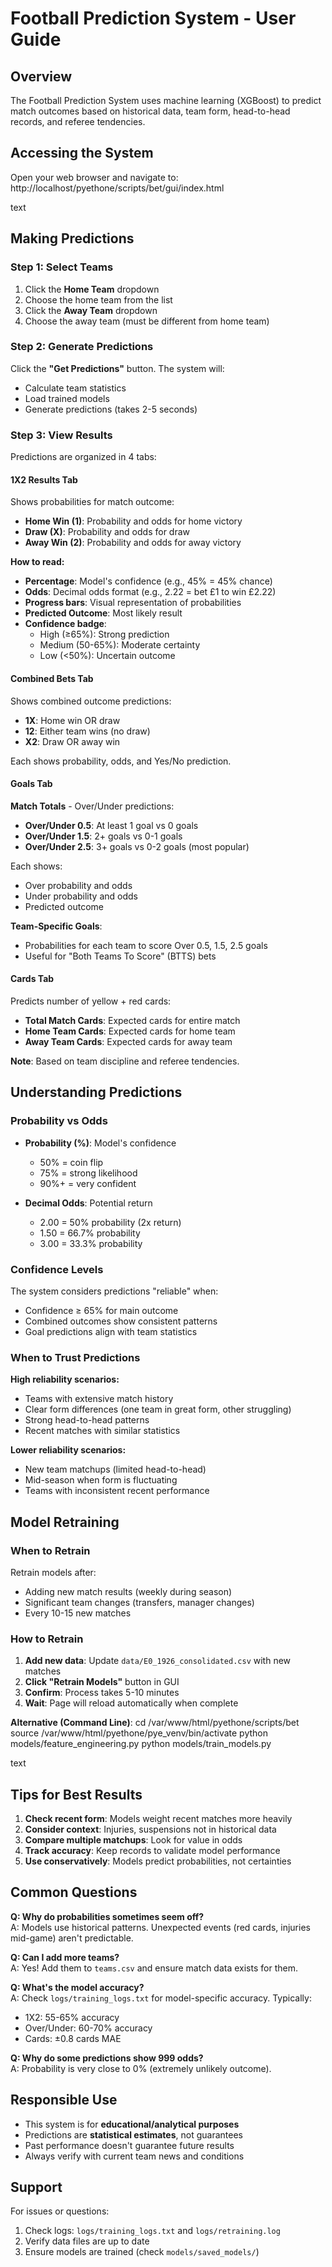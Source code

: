 # Football Prediction System - User Guide

## Overview

The Football Prediction System uses machine learning (XGBoost) to predict match outcomes based on historical data, team form, head-to-head records, and referee tendencies.

## Accessing the System

Open your web browser and navigate to:
http://localhost/pyethone/scripts/bet/gui/index.html

text

## Making Predictions

### Step 1: Select Teams

1. Click the **Home Team** dropdown
2. Choose the home team from the list
3. Click the **Away Team** dropdown
4. Choose the away team (must be different from home team)

### Step 2: Generate Predictions

Click the **"Get Predictions"** button. The system will:
- Calculate team statistics
- Load trained models
- Generate predictions (takes 2-5 seconds)

### Step 3: View Results

Predictions are organized in 4 tabs:

#### **1X2 Results Tab**

Shows probabilities for match outcome:
- **Home Win (1)**: Probability and odds for home victory
- **Draw (X)**: Probability and odds for draw
- **Away Win (2)**: Probability and odds for away victory

**How to read:**
- **Percentage**: Model's confidence (e.g., 45% = 45% chance)
- **Odds**: Decimal odds format (e.g., 2.22 = bet £1 to win £2.22)
- **Progress bars**: Visual representation of probabilities
- **Predicted Outcome**: Most likely result
- **Confidence badge**: 
  - High (≥65%): Strong prediction
  - Medium (50-65%): Moderate certainty
  - Low (<50%): Uncertain outcome

#### **Combined Bets Tab**

Shows combined outcome predictions:
- **1X**: Home win OR draw
- **12**: Either team wins (no draw)
- **X2**: Draw OR away win

Each shows probability, odds, and Yes/No prediction.

#### **Goals Tab**

**Match Totals** - Over/Under predictions:
- **Over/Under 0.5**: At least 1 goal vs 0 goals
- **Over/Under 1.5**: 2+ goals vs 0-1 goals
- **Over/Under 2.5**: 3+ goals vs 0-2 goals (most popular)

Each shows:
- Over probability and odds
- Under probability and odds
- Predicted outcome

**Team-Specific Goals**:
- Probabilities for each team to score Over 0.5, 1.5, 2.5 goals
- Useful for "Both Teams To Score" (BTTS) bets

#### **Cards Tab**

Predicts number of yellow + red cards:
- **Total Match Cards**: Expected cards for entire match
- **Home Team Cards**: Expected cards for home team
- **Away Team Cards**: Expected cards for away team

**Note**: Based on team discipline and referee tendencies.

## Understanding Predictions

### Probability vs Odds

- **Probability (%)**: Model's confidence
  - 50% = coin flip
  - 75% = strong likelihood
  - 90%+ = very confident
  
- **Decimal Odds**: Potential return
  - 2.00 = 50% probability (2x return)
  - 1.50 = 66.7% probability
  - 3.00 = 33.3% probability

### Confidence Levels

The system considers predictions "reliable" when:
- Confidence ≥ 65% for main outcome
- Combined outcomes show consistent patterns
- Goal predictions align with team statistics

### When to Trust Predictions

**High reliability scenarios:**
- Teams with extensive match history
- Clear form differences (one team in great form, other struggling)
- Strong head-to-head patterns
- Recent matches with similar statistics

**Lower reliability scenarios:**
- New team matchups (limited head-to-head)
- Mid-season when form is fluctuating
- Teams with inconsistent recent performance

## Model Retraining

### When to Retrain

Retrain models after:
- Adding new match results (weekly during season)
- Significant team changes (transfers, manager changes)
- Every 10-15 new matches

### How to Retrain

1. **Add new data**: Update `data/E0_1926_consolidated.csv` with new matches
2. **Click "Retrain Models"** button in GUI
3. **Confirm**: Process takes 5-10 minutes
4. **Wait**: Page will reload automatically when complete

**Alternative (Command Line)**:
cd /var/www/html/pyethone/scripts/bet
source /var/www/html/pyethone/pye_venv/bin/activate
python models/feature_engineering.py
python models/train_models.py

text

## Tips for Best Results

1. **Check recent form**: Models weight recent matches more heavily
2. **Consider context**: Injuries, suspensions not in historical data
3. **Compare multiple matchups**: Look for value in odds
4. **Track accuracy**: Keep records to validate model performance
5. **Use conservatively**: Models predict probabilities, not certainties

## Common Questions

**Q: Why do probabilities sometimes seem off?**  
A: Models use historical patterns. Unexpected events (red cards, injuries mid-game) aren't predictable.

**Q: Can I add more teams?**  
A: Yes! Add them to `teams.csv` and ensure match data exists for them.

**Q: What's the model accuracy?**  
A: Check `logs/training_logs.txt` for model-specific accuracy. Typically:
- 1X2: 55-65% accuracy
- Over/Under: 60-70% accuracy
- Cards: ±0.8 cards MAE

**Q: Why do some predictions show 999 odds?**  
A: Probability is very close to 0% (extremely unlikely outcome).

## Responsible Use

- This system is for **educational/analytical purposes**
- Predictions are **statistical estimates**, not guarantees
- Past performance doesn't guarantee future results
- Always verify with current team news and conditions

## Support

For issues or questions:
1. Check logs: `logs/training_logs.txt` and `logs/retraining.log`
2. Verify data files are up to date
3. Ensure models are trained (check `models/saved_models/`)